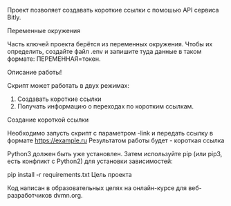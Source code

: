 Проект позволяет создавать короткие ссылки с помошью API сервиса Bitly.

Переменные окружения

Часть ключей проекта берётся из переменных окружения. Чтобы их определить, создайте файл .env и запишите туда данные в таком формате: ПЕРЕМЕННАЯ=токен.



Описание работы!

Скрипт может работать в двух режимах:
1. Создавать короткие ссылки
2. Получать информацию о переходах по коротким ссылкам.

Создание короткой ссылки

Необходимо запусть скрипт с параметром -link и передать ссылку в формате https://example.ru
Результатом работы будет - короткая ссылка


Python3 должен быть уже установлен. Затем используйте pip (или pip3, есть конфликт с Python2) для установки зависимостей:

pip install -r requirements.txt
Цель проекта

Код написан в образовательных целях на онлайн-курсе для веб-разработчиков dvmn.org.